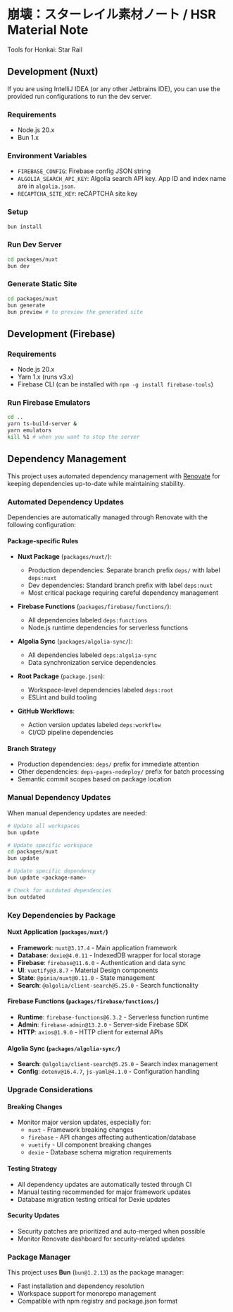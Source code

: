 # 崩壊：スターレイル素材ノート / HSR Material Note

Tools for Honkai: Star Rail

## Development (Nuxt)

If you are using IntelliJ IDEA (or any other Jetbrains IDE), you can use the provided run configurations to run the dev
server.

### Requirements

- Node.js 20.x
- Bun 1.x

### Environment Variables

- `FIREBASE_CONFIG`: Firebase config JSON string
- `ALGOLIA_SEARCH_API_KEY`: Algolia search API key. App ID and index name are in `algolia.json`.
- `RECAPTCHA_SITE_KEY`: reCAPTCHA site key

### Setup

```bash
bun install
```

### Run Dev Server

```bash
cd packages/nuxt
bun dev
```

### Generate Static Site

```bash
cd packages/nuxt
bun generate
bun preview # to preview the generated site
```

## Development (Firebase)

### Requirements

- Node.js 20.x
- Yarn 1.x (runs v3.x)
- Firebase CLI (can be installed with `npm -g install firebase-tools`)

### Run Firebase Emulators

```bash
cd ..
yarn ts-build-server &
yarn emulators
kill %1 # when you want to stop the server
```

## Dependency Management

This project uses automated dependency management with [Renovate](https://renovatebot.com/) for keeping dependencies up-to-date while maintaining stability.

### Automated Dependency Updates

Dependencies are automatically managed through Renovate with the following configuration:

#### Package-specific Rules

- **Nuxt Package** (`packages/nuxt/`):
  - Production dependencies: Separate branch prefix `deps/` with label `deps:nuxt`
  - Dev dependencies: Standard branch prefix with label `deps:nuxt`
  - Most critical package requiring careful dependency management

- **Firebase Functions** (`packages/firebase/functions/`):
  - All dependencies labeled `deps:functions`
  - Node.js runtime dependencies for serverless functions

- **Algolia Sync** (`packages/algolia-sync/`):
  - All dependencies labeled `deps:algolia-sync`  
  - Data synchronization service dependencies

- **Root Package** (`package.json`):
  - Workspace-level dependencies labeled `deps:root`
  - ESLint and build tooling

- **GitHub Workflows**:
  - Action version updates labeled `deps:workflow`
  - CI/CD pipeline dependencies

#### Branch Strategy

- Production dependencies: `deps/` prefix for immediate attention
- Other dependencies: `deps-pages-nodeploy/` prefix for batch processing
- Semantic commit scopes based on package location

### Manual Dependency Updates

When manual dependency updates are needed:

```bash
# Update all workspaces
bun update

# Update specific workspace
cd packages/nuxt
bun update

# Update specific dependency
bun update <package-name>

# Check for outdated dependencies
bun outdated
```

### Key Dependencies by Package

#### Nuxt Application (`packages/nuxt/`)
- **Framework**: `nuxt@3.17.4` - Main application framework
- **Database**: `dexie@4.0.11` - IndexedDB wrapper for local storage  
- **Firebase**: `firebase@11.6.0` - Authentication and data sync
- **UI**: `vuetify@3.8.7` - Material Design components
- **State**: `@pinia/nuxt@0.11.0` - State management
- **Search**: `@algolia/client-search@5.25.0` - Search functionality

#### Firebase Functions (`packages/firebase/functions/`)
- **Runtime**: `firebase-functions@6.3.2` - Serverless function runtime
- **Admin**: `firebase-admin@13.2.0` - Server-side Firebase SDK
- **HTTP**: `axios@1.9.0` - HTTP client for external APIs

#### Algolia Sync (`packages/algolia-sync/`)
- **Search**: `@algolia/client-search@5.25.0` - Search index management
- **Config**: `dotenv@16.4.7`, `js-yaml@4.1.0` - Configuration handling

### Upgrade Considerations

#### Breaking Changes
- Monitor major version updates, especially for:
  - `nuxt` - Framework breaking changes
  - `firebase` - API changes affecting authentication/database
  - `vuetify` - UI component breaking changes
  - `dexie` - Database schema migration requirements

#### Testing Strategy
- All dependency updates are automatically tested through CI
- Manual testing recommended for major framework updates
- Database migration testing critical for Dexie updates

#### Security Updates
- Security patches are prioritized and auto-merged when possible
- Monitor Renovate dashboard for security-related updates

### Package Manager

This project uses **Bun** (`bun@1.2.13`) as the package manager:
- Fast installation and dependency resolution
- Workspace support for monorepo management
- Compatible with npm registry and package.json format
